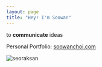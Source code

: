 ```yaml
---
layout: page
title: "Hey! I'm Soowan"
---
```


to **communicate** ideas   

Personal Portfolio: [soowanchoi.com](https://www.soowanchoi.com)


![seoraksan](/assets/F7850DF2-5DF6-45EF-A98A-F12259E290B2.jpeg)
